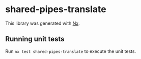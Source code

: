 # shared-pipes-translate

This library was generated with [Nx](https://nx.dev).

## Running unit tests

Run `nx test shared-pipes-translate` to execute the unit tests.
